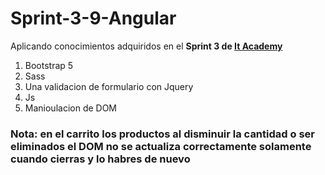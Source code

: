 # Sprint-3-9-Angular
Aplicando conocimientos adquiridos en el __Sprint 3 de [It Academy](https://www.barcelonactiva.cat/es/itacademy)__
1. Bootstrap 5
2. Sass
3. Una  validacion de formulario con Jquery
4. Js
5. Manioulacion de DOM 
###  __Nota: en el carrito los productos al disminuir la cantidad o ser eliminados  el DOM no se actualiza correctamente solamente cuando cierras y lo habres de nuevo__